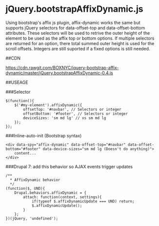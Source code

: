 # jQuery.bootstrapAffixDynamic.js
Using bootstrap's affix js plugin, affix-dynamic works the same but supports jQuery selectors for data-offset-top and data-offset-bottom attributes. These selectors will be used to retrive the outer height of the element to be used as the affix top or bottom options. If multiple selectors are returned for an option, there total summed outer height is used for the scroll offsets. Integers are still suported if a fixed options is still needed. 


##CDN

https://cdn.rawgit.com/BOXNYC/jquery-bootstrap-affix-dynamic/master/jQuery.bootstrapAffixDynamic-0.4.js


##USEAGE

###Selector
```
$(function(){
	$('#my-element').affixDynamic({
		offsetTop: '#navbar', // Selectors or integer
		offsetBottom: '#footer', // Selectors or integer
		deviceSizes: 'sm md lg' // xs sm md lg
	});
});
```
###Inline-auto-init (Bootstrap syntax)
```
<div data-spy="affix-dynamic" data-offset-top="#navbar" data-offset-bottom="#footer" data-device-sizes="sm md lg (Doesn't do anything)">
	content...
</div>
```

###Drupal 7: add this behavior so AJAX events trigger updates
```
/**
  * AffixDynamic behavior
  */ 
(function($, UND){
	Drupal.behaviors.affixDynamic = {
		attach: function(context, settings){
			if(typeof $.affixDynamicUpdate === UND) return;
			$.affixDynamicUpdate();
		}
	};
})(jQuery, 'undefined');
```
